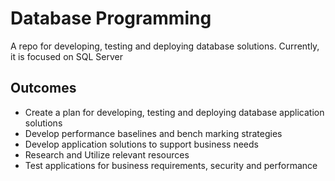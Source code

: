 # Database Programming
A repo for developing, testing and deploying database solutions. Currently, it is focused on SQL Server

## Outcomes
* Create a plan for developing, testing and deploying database application solutions
* Develop performance baselines and bench marking strategies
* Develop application solutions to support business needs
* Research and Utilize relevant resources
* Test applications for business requirements, security and performance
